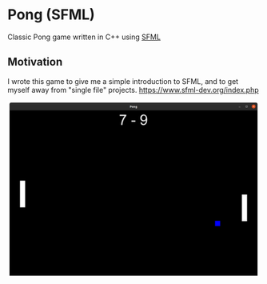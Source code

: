 # Pong (SFML)

Classic Pong game written in C++ using [SFML](https://www.sfml-dev.org/index.php)

## Motivation

I wrote this game to give me a simple introduction to SFML, and to get myself away from "single file" projects. https://www.sfml-dev.org/index.php

![Screenshot](/demoShot.png)
